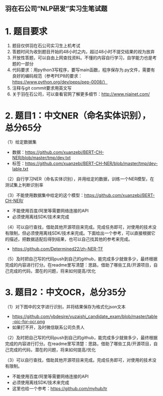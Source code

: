 羽在石公司“NLP研发”实习生笔试题
-------


# 1. 题目要求

1. 题目仅供羽在石公司实习生上机考试
2. 答题时间为收到题目开始的48小时之内，超过48小时不提交结果的视为放弃
3. 开放性答题，可以自由上网查找资料。不懂的内容自行学习，自学能力也是考题的一部分
4. 代码要求：用python3写程序，要写main函数，程序保存为.py文件，需要有良好的编码规范（参考PEP8的要求：https://www.python.org/dev/peps/pep-0008/）
5. 注释与git commit要求用英文写
6. 关于羽在石公司，可以查看官网了解更多细节：http://www.njainet.com/


# 2. 题目1：中文NER（命名实体识别），总分65分

（1）给定数据集
 * 数据：https://github.com/xuanzebi/BERT-CH-NER/blob/master/tmp/dev.txt
 * 标签：https://github.com/xuanzebi/BERT-CH-NER/blob/master/tmp/dev-lable.txt

（2）自行学习NER（命名实体识别），并用给定的数据，训练一个NER模型，在测试集上判断识别率

（3）不能使用数据集中给定的这个模型：https://github.com/xuanzebi/BERT-CH-NER/
* 不能使用百度/阿里等需要网络连接的API
* 必须使用离线SDK/技术来完成

（4）可以自行查找，借助其他开源项目来完成。完成任务即可，对使用的技术没有限制，但必须使用离线SDK/技术来完成。下面给出一个参考，可以直接根据它的描述，把数据适配后得到结果，也可以自己找其他的参考来完成。

* https://github.com/Determined22/zh-NER-TF

（5）及时把自己写的代码push到自己的github，能完成多少就做多少，最终根据完成的内容进行打分。在readme里写清楚：思路，借助了哪些工具/开源项目，自己完成的代码，潜在的问题，将来如何提高/优化


# 3. 题目2：中文OCR，总分35分

（1）对下图中的文字进行识别，并将结果保存为格式化json文本

* https://github.com/ybdesire/yuzaishi_candidate_exam/blob/master/table-pic-for-ocr.png
* 如果打不开，及时微信联系公司负责人

（2）及时把自己写的代码push到自己的github，能完成多少就做多少，最终根据完成的内容进行打分。在readme里写清楚：思路，借助了哪些工具/开源项目，自己完成的代码，潜在的问题，将来如何提高/优化

（3）可以自行查找，借助其他开源项目来完成。完成任务即可，对使用的技术没有限制。
* 不能使用百度/阿里等需要网络连接的API
* 必须使用离线SDK/技术来完成
* 这里也给一个参考：https://github.com/myhub/tr



